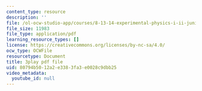 ```yaml
---
content_type: resource
description: ''
file: /ol-ocw-studio-app/courses/8-13-14-experimental-physics-i-ii-junior-lab-fall-2016-spring-2017/80794b5012a2e3383fa3e0028c9dbb25_OWoeymcWpPw.pdf
file_size: 11983
file_type: application/pdf
learning_resource_types: []
license: https://creativecommons.org/licenses/by-nc-sa/4.0/
ocw_type: OCWFile
resourcetype: Document
title: 3play pdf file
uid: 80794b50-12a2-e338-3fa3-e0028c9dbb25
video_metadata:
  youtube_id: null
---
```

